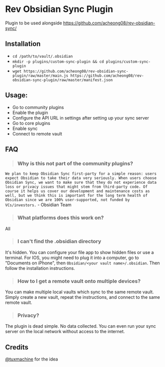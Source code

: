 # Rev Obsidian Sync Plugin

Plugin to be used alongside https://github.com/acheong08/rev-obsidian-sync/

## Installation
- `cd /path/to/vault/.obsidian`
- `mkdir -p plugins/custom-sync-plugin && cd plugins/custom-sync-plugin`
- `wget https://github.com/acheong08/rev-obsidian-sync-plugin/raw/master/main.js https://github.com/acheong08/rev-obsidian-sync-plugin/raw/master/manifest.json`

## Usage:
- Go to community plugins
- Enable the plugin
- Configure the API URL in settings after setting up your sync server
- Go to core plugins
- Enable sync
- Connect to remote vault

## FAQ
> ### Why is this not part of the community plugins?

`
We plan to keep Obsidian Sync first-party for a simple reason: users expect Obsidian to take their data very seriously. When users choose Obsidian Sync, we want to make sure that they do not experience data loss or privacy issues that might stem from third-party code. Of course it helps us cover our development and maintenance costs as well, but we think this is important for the long term health of Obsidian since we are 100% user-supported, not funded by VCs/investors.
` - Obsidian Team

> ### What platforms does this work on?

All

> ### I can't find the .obsidian directory

It's hidden. You can configure your file app to show hidden files or use a terminal. For IOS, you might need to plug it into a computer, go to "Documents on iPhone", then `Obsidian/<your vault name>/.obsidian`. Then follow the installation instructions.

> ### How to I get a remote vault onto multiple devices?

You can make multiple local vaults which sync to the same remote vault. Simply create a new vault, repeat the instructions, and connect to the same remote vault.

> ### Privacy?

The plugin is dead simple. No data collected. You can even run your sync server on the local network without access to the internet.

## Credits
[@tuxmachine](https://github.com/tuxmachine) for the idea 
